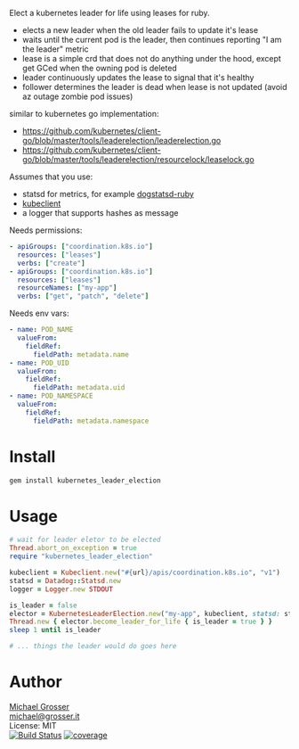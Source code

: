 Elect a kubernetes leader for life using leases for ruby.

- elects a new leader when the old leader fails to update it's lease
- waits until the current pod is the leader, then continues reporting "I am the leader" metric
- lease is a simple crd that does not do anything under the hood, except get GCed when the owning pod is deleted
- leader continuously updates the lease to signal that it's healthy
- follower determines the leader is dead when lease is not updated (avoid az outage zombie pod issues)

similar to kubernetes go implementation:
- https://github.com/kubernetes/client-go/blob/master/tools/leaderelection/leaderelection.go
- https://github.com/kubernetes/client-go/blob/master/tools/leaderelection/resourcelock/leaselock.go

Assumes that you use:
- statsd for metrics, for example [dogstatsd-ruby](https://github.com/DataDog/dogstatsd-ruby)
- [kubeclient](https://github.com/abonas/kubeclient)
- a logger that supports hashes as message

Needs permissions:
```yaml
- apiGroups: ["coordination.k8s.io"]
  resources: ["leases"]
  verbs: ["create"]
- apiGroups: ["coordination.k8s.io"]
  resources: ["leases"]
  resourceNames: ["my-app"]
  verbs: ["get", "patch", "delete"]
```

Needs env vars:
```yaml
- name: POD_NAME
  valueFrom:
    fieldRef:
      fieldPath: metadata.name
- name: POD_UID
  valueFrom:
    fieldRef:
      fieldPath: metadata.uid
- name: POD_NAMESPACE
  valueFrom:
    fieldRef:
      fieldPath: metadata.namespace
```

Install
=======

```Bash
gem install kubernetes_leader_election
```

Usage
=====

```Ruby
# wait for leader eletor to be elected
Thread.abort_on_exception = true
require "kubernetes_leader_election"

kubeclient = Kubeclient.new("#{url}/apis/coordination.k8s.io", "v1")
statsd = Datadog::Statsd.new
logger = Logger.new STDOUT

is_leader = false
elector = KubernetesLeaderElection.new("my-app", kubeclient, statsd: statsd, logger: logger)
Thread.new { elector.become_leader_for_life { is_leader = true } }
sleep 1 until is_leader

# ... things the leader would do goes here
```

Author
======
[Michael Grosser](http://grosser.it)<br/>
michael@grosser.it<br/>
License: MIT<br/>
[![Build Status](https://travis-ci.org/grosser/kubernetes_leader_election.svg)](https://travis-ci.org/grosser/kubernetes_leader_election)
[![coverage](https://img.shields.io/badge/coverage-100%25-success.svg)](https://github.com/grosser/single_cov)
